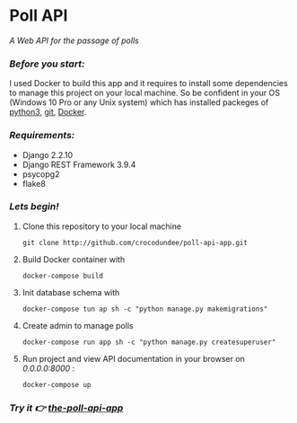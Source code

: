 # Poll API
_A Web API for the passage of polls_
### _Before you start:_
I used Docker to build this app and it requires to install some dependencies to manage this project on your local machine. So be confident in your OS (Windows 10 Pro or any Unix system) which has installed packeges of [python3](https://www.python.org/downloads/), [git](https://www.atlassian.com/git/tutorials/install-git), [Docker](https://docs.docker.com/get-docker/).
### _Requirements:_
* Django 2.2.10
* Django REST Framework 3.9.4
* psycopg2
* flake8
### _Lets begin!_
1. Clone this repository to your local machine
      ```
      git clone http://github.com/crocodundee/poll-api-app.git
      ```
2. Build Docker container with 
    ```
    docker-compose build
    ```
3. Init database schema with
    ```
    docker-compose tun ap sh -c "python manage.py makemigrations"
    ```
4. Create admin to manage polls
    ```
    docker-compose run app sh -c "python manage.py createsuperuser"
    ```
5. Run project and view API documentation in your browser on _0.0.0.0:8000_ :
    ```
    docker-compose up
    ```
### _Try it :point_right: [the-poll-api-app](https://the-poll-api-app.herokuapp.com)_
